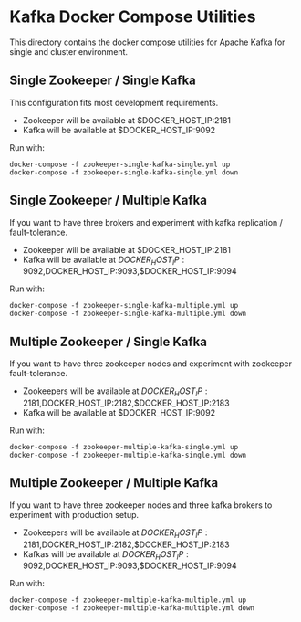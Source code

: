 # Kafka Docker Compose Utilities

This directory contains the docker compose utilities for Apache Kafka for single and cluster environment.

## Single Zookeeper / Single Kafka
This configuration fits most development requirements.

- Zookeeper will be available at $DOCKER_HOST_IP:2181
- Kafka will be available at $DOCKER_HOST_IP:9092

Run with:
````
docker-compose -f zookeeper-single-kafka-single.yml up
docker-compose -f zookeeper-single-kafka-single.yml down
````

## Single Zookeeper / Multiple Kafka
If you want to have three brokers and experiment with kafka replication / fault-tolerance.

- Zookeeper will be available at $DOCKER_HOST_IP:2181
- Kafka will be available at $DOCKER_HOST_IP:9092,$DOCKER_HOST_IP:9093,$DOCKER_HOST_IP:9094

Run with:
````
docker-compose -f zookeeper-single-kafka-multiple.yml up
docker-compose -f zookeeper-single-kafka-multiple.yml down
````

## Multiple Zookeeper / Single Kafka
If you want to have three zookeeper nodes and experiment with zookeeper fault-tolerance.

- Zookeepers will be available at $DOCKER_HOST_IP:2181,$DOCKER_HOST_IP:2182,$DOCKER_HOST_IP:2183
- Kafka will be available at $DOCKER_HOST_IP:9092

Run with:
````
docker-compose -f zookeeper-multiple-kafka-single.yml up
docker-compose -f zookeeper-multiple-kafka-single.yml down
````

## Multiple Zookeeper / Multiple Kafka
If you want to have three zookeeper nodes and three kafka brokers to experiment with production setup.

- Zookeepers will be available at $DOCKER_HOST_IP:2181,$DOCKER_HOST_IP:2182,$DOCKER_HOST_IP:2183
- Kafkas will be available at $DOCKER_HOST_IP:9092,$DOCKER_HOST_IP:9093,$DOCKER_HOST_IP:9094

Run with:
````
docker-compose -f zookeeper-multiple-kafka-multiple.yml up
docker-compose -f zookeeper-multiple-kafka-multiple.yml down
````
